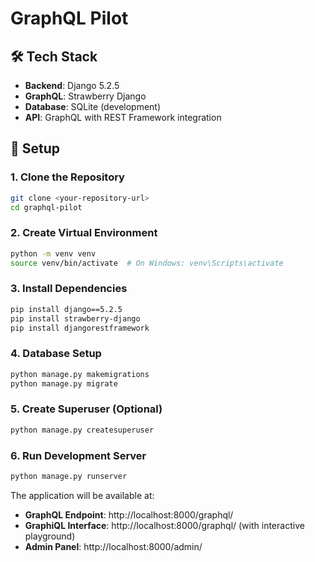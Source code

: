 # GraphQL Pilot

## 🛠️ Tech Stack

- **Backend**: Django 5.2.5
- **GraphQL**: Strawberry Django
- **Database**: SQLite (development)
- **API**: GraphQL with REST Framework integration

## 🚀 Setup

### 1. Clone the Repository
```bash
git clone <your-repository-url>
cd graphql-pilot
```

### 2. Create Virtual Environment
```bash
python -m venv venv
source venv/bin/activate  # On Windows: venv\Scripts\activate
```

### 3. Install Dependencies
```bash
pip install django==5.2.5
pip install strawberry-django
pip install djangorestframework
```

### 4. Database Setup
```bash
python manage.py makemigrations
python manage.py migrate
```

### 5. Create Superuser (Optional)
```bash
python manage.py createsuperuser
```

### 6. Run Development Server
```bash
python manage.py runserver
```

The application will be available at:
- **GraphQL Endpoint**: http://localhost:8000/graphql/
- **GraphiQL Interface**: http://localhost:8000/graphql/ (with interactive playground)
- **Admin Panel**: http://localhost:8000/admin/
